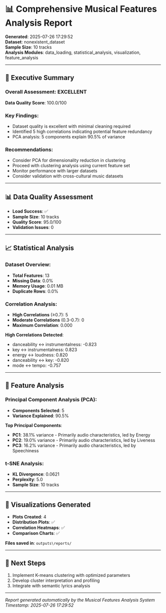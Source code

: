 # 📊 Comprehensive Musical Features Analysis Report

**Generated**: 2025-07-26 17:29:52  
**Dataset**: nonexistent_dataset  
**Sample Size**: 10 tracks  
**Analysis Modules**: data_loading, statistical_analysis, visualization, feature_analysis

---

## 🎯 Executive Summary

### Overall Assessment: EXCELLENT

**Data Quality Score**: 100.0/100

### Key Findings:
- Dataset quality is excellent with minimal cleaning required
- Identified 5 high correlations indicating potential feature redundancy
- PCA analysis: 5 components explain 90.5% of variance

### Recommendations:
- Consider PCA for dimensionality reduction in clustering
- Proceed with clustering analysis using current feature set
- Monitor performance with larger datasets
- Consider validation with cross-cultural music datasets

---

## 📊 Data Quality Assessment

- **Load Success**: ✅
- **Sample Size**: 10 tracks
- **Quality Score**: 95.0/100
- **Validation Issues**: 0

---

## 📈 Statistical Analysis

### Dataset Overview:
- **Total Features**: 13
- **Missing Data**: 0.0%
- **Memory Usage**: 0.01 MB
- **Duplicate Rows**: 0.0%

### Correlation Analysis:
- **High Correlations** (≥0.7): 5
- **Moderate Correlations** (0.3-0.7): 0
- **Maximum Correlation**: 0.000

**High Correlations Detected**:
- danceability ↔ instrumentalness: -0.823
- key ↔ instrumentalness: 0.823
- energy ↔ loudness: 0.820
- danceability ↔ key: -0.820
- mode ↔ tempo: -0.757

---

## 🔬 Feature Analysis

### Principal Component Analysis (PCA):
- **Components Selected**: 5
- **Variance Explained**: 90.5%

**Top Principal Components**:
- **PC1**: 38.1% variance - Primarily audio characteristics, led by Energy
- **PC2**: 19.0% variance - Primarily audio characteristics, led by Liveness
- **PC3**: 16.2% variance - Primarily audio characteristics, led by Speechiness

### t-SNE Analysis:
- **KL Divergence**: 0.0621
- **Perplexity**: 5.0
- **Sample Size**: 10 tracks

---

## 🎨 Visualizations Generated

- **Plots Created**: 4
- **Distribution Plots**: ✅
- **Correlation Heatmaps**: ✅
- **Comparison Charts**: ✅

**Files saved in**: `outputs\reports/`

---

## 🚀 Next Steps

1. Implement K-means clustering with optimized parameters
1. Develop cluster interpretation and profiling
1. Integrate with semantic lyrics analysis

---

*Report generated automatically by the Musical Features Analysis System*  
*Timestamp: 2025-07-26 17:29:52*
